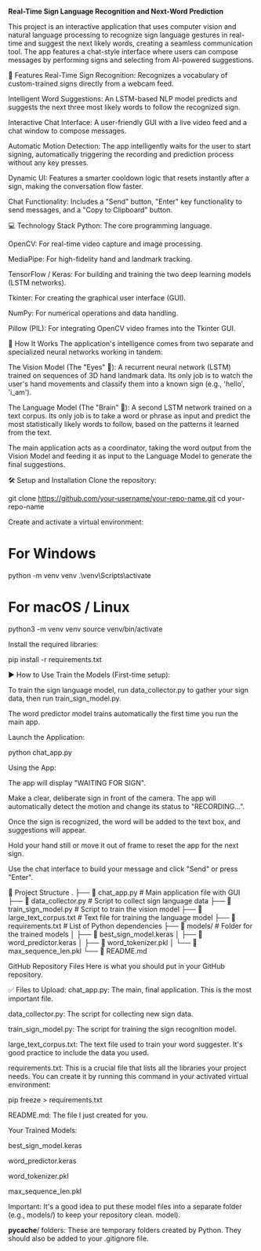 **Real-Time Sign Language Recognition and Next-Word Prediction**

This project is an interactive application that uses computer vision and natural language processing to recognize sign language gestures in real-time and suggest the next likely words, creating a seamless communication tool. The app features a chat-style interface where users can compose messages by performing signs and selecting from AI-powered suggestions.

🌟 Features
Real-Time Sign Recognition: Recognizes a vocabulary of custom-trained signs directly from a webcam feed.

Intelligent Word Suggestions: An LSTM-based NLP model predicts and suggests the next three most likely words to follow the recognized sign.

Interactive Chat Interface: A user-friendly GUI with a live video feed and a chat window to compose messages.

Automatic Motion Detection: The app intelligently waits for the user to start signing, automatically triggering the recording and prediction process without any key presses.

Dynamic UI: Features a smarter cooldown logic that resets instantly after a sign, making the conversation flow faster.

Chat Functionality: Includes a "Send" button, "Enter" key functionality to send messages, and a "Copy to Clipboard" button.

💻 Technology Stack
Python: The core programming language.

OpenCV: For real-time video capture and image processing.

MediaPipe: For high-fidelity hand and landmark tracking.

TensorFlow / Keras: For building and training the two deep learning models (LSTM networks).

Tkinter: For creating the graphical user interface (GUI).

NumPy: For numerical operations and data handling.

Pillow (PIL): For integrating OpenCV video frames into the Tkinter GUI.

🤔 How It Works
The application's intelligence comes from two separate and specialized neural networks working in tandem:

The Vision Model (The "Eyes" 👀): A recurrent neural network (LSTM) trained on sequences of 3D hand landmark data. Its only job is to watch the user's hand movements and classify them into a known sign (e.g., 'hello', 'i_am').

The Language Model (The "Brain" 🧠): A second LSTM network trained on a text corpus. Its only job is to take a word or phrase as input and predict the most statistically likely words to follow, based on the patterns it learned from the text.

The main application acts as a coordinator, taking the word output from the Vision Model and feeding it as input to the Language Model to generate the final suggestions.

🛠️ Setup and Installation
Clone the repository:

git clone https://github.com/your-username/your-repo-name.git
cd your-repo-name

Create and activate a virtual environment:

# For Windows
python -m venv venv
.\venv\Scripts\activate

# For macOS / Linux
python3 -m venv venv
source venv/bin/activate

Install the required libraries:

pip install -r requirements.txt

▶️ How to Use
Train the Models (First-time setup):

To train the sign language model, run data_collector.py to gather your sign data, then run train_sign_model.py.

The word predictor model trains automatically the first time you run the main app.

Launch the Application:

python chat_app.py

Using the App:

The app will display "WAITING FOR SIGN".

Make a clear, deliberate sign in front of the camera. The app will automatically detect the motion and change its status to "RECORDING...".

Once the sign is recognized, the word will be added to the text box, and suggestions will appear.

Hold your hand still or move it out of frame to reset the app for the next sign.

Use the chat interface to build your message and click "Send" or press "Enter".

📁 Project Structure
.
├── 📄 chat_app.py             # Main application file with GUI
├── 📄 data_collector.py       # Script to collect sign language data
├── 📄 train_sign_model.py     # Script to train the vision model
├── 📄 large_text_corpus.txt   # Text file for training the language model
├── 📄 requirements.txt        # List of Python dependencies
├── 📁 models/                 # Folder for the trained models
│   ├── 📄 best_sign_model.keras
│   ├── 📄 word_predictor.keras
│   ├── 📄 word_tokenizer.pkl
│   └── 📄 max_sequence_len.pkl
└── 📄 README.md

GitHub Repository Files
Here is what you should put in your GitHub repository.

✅ Files to Upload:
chat_app.py: The main, final application. This is the most important file.

data_collector.py: The script for collecting new sign data.

train_sign_model.py: The script for training the sign recognition model.

large_text_corpus.txt: The text file used to train your word suggester. It's good practice to include the data you used.

requirements.txt: This is a crucial file that lists all the libraries your project needs. You can create it by running this command in your activated virtual environment:

pip freeze > requirements.txt

README.md: The file I just created for you.

Your Trained Models:

best_sign_model.keras

word_predictor.keras

word_tokenizer.pkl

max_sequence_len.pkl

Important: It's a good idea to put these model files into a separate folder (e.g., models/) to keep your repository clean.
 model).

__pycache__/ folders: These are temporary folders created by Python. They should also be added to your .gitignore file.
